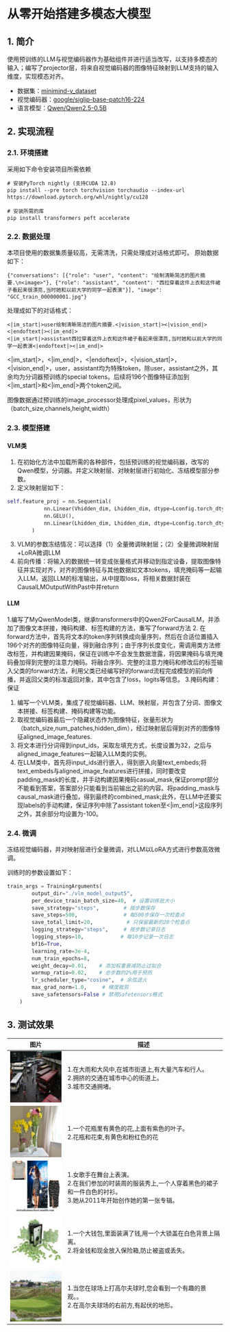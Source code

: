 # 从零开始搭建多模态大模型
## 1. 简介
使用预训练的LLM与视觉编码器作为基础组件并进行适当改写，以支持多模态的输入；编写了projector层，将来自视觉编码器的图像特征映射到LLM支持的输入维度，实现模态对齐。
- 数据集：[minimind-v_dataset](https://www.modelscope.cn/datasets/gongjy/minimind-v_dataset/files"点击跳转")
- 视觉编码器：[google/siglip-base-patch16-224](https://hf-mirror.com/google/siglip-base-patch16-224"点击跳转")
- 语言模型：[Qwen/Qwen2.5-0.5B](https://hf-mirror.com/Qwen/Qwen2.5-0.5B"点击跳转")
## 2. 实现流程
### 2.1. 环境搭建
采用如下命令安装项目所需依赖
```
# 安装PyTorch nightly (支持CUDA 12.8)
pip install --pre torch torchvision torchaudio --index-url https://download.pytorch.org/whl/nightly/cu128

# 安装所需的库
pip install transformers peft accelerate
```
### 2.2. 数据处理
本项目使用的数据集质量较高，无需清洗，只需处理成对话格式即可。
原始数据如下：
```
{"conversations": [{"role": "user", "content": "绘制清晰简洁的图片摘要.\n<image>"}, {"role": "assistant", "content": "西拉穿着这件上衣和这件裙子看起来很漂亮,当时她和以前大学的同学一起表演"}], "image": "GCC_train_000000001.jpg"}
```
处理成如下的对话格式：
```
<|im_start|>user绘制清晰简洁的图片摘要.<|vision_start|><|vision_end|><|endoftext|><|im_end|>
<|im_start|>assistant西拉穿着这件上衣和这件裙子看起来很漂亮,当时她和以前大学的同学一起表演<|endoftext|><|im_end|>
```
<|im_start|>，<|im_end|>，<|endoftext|>，<|vision_start|>，<|vision_end|>，user，assistant均为特殊token，除user，assistant之外，其余均为分词器预训练的special tokens。后续将196个图像特征添加到<|im_start|>和<|im_end|>两个token之间。

图像数据通过预训练的image_processor处理成pixel_values，形状为（batch_size,channels,height,width）
### 2.3. 模型搭建
#### VLM类
1. 在初始化方法中加载所需的各种部件，包括预训练的视觉编码器，改写的Qwen模型，分词器。并定义映射层、对映射层进行初始化、冻结模型部分参数。
2. 定义映射层如下：
```python
self.feature_proj = nn.Sequential(
            nn.Linear(Vhidden_dim, Lhidden_dim, dtype=Lconfig.torch_dtype),
            nn.GELU(),
            nn.Linear(Lhidden_dim, Lhidden_dim, dtype=Lconfig.torch_dtype)
        )
```
3. VLM的参数冻结情况：可以选择（1）全量微调映射层；（2）全量微调映射层+LoRA微调LLM
4. 前向传播：将输入的数据统一转变成张量格式并移动到指定设备，提取图像特征并实现对齐，对齐的图像特征与其他数据如文本tokens，填充掩码等一起输入LLM，返回LLM的标准输出，从中提取loss，将相关数据封装在CausalLMOutputWithPast中并return
#### LLM
1.编写了MyQwenModel类，继承transformers中的Qwen2ForCausalLM，并添加了图像文本拼接，掩码构建、标签构建的方法，重写了forward方法
2. 在forward方法中，首先将文本的token序列转换成向量序列，然后在合适位置插入196个对齐的图像特征向量，得到融合序列；由于序列长度变化，需调用类方法修改标签，并构建因果掩码，保证在训练中不会发生数据泄露，将因果掩码与填充掩码叠加得到完整的注意力掩码。将融合序列、完整的注意力掩码和修改后的标签输入父类的forward方法，利用父类已经编写好的forward流程完成模型的前向传播，并返回父类的标准返回对象，其中包含了loss，logits等信息。
3.掩码构建：保证
1. 编写一个VLM类，集成了视觉编码器、LLM、映射层，并包含了分词、图像文本拼接、标签构建、掩码构建等功能。
2. 取视觉编码器最后一个隐藏状态作为图像特征，张量形状为（batch_size,num_patches,hidden_dim），经过映射层后得到对齐的图像特征aligned_image_features.
3. 将文本进行分词得到input_ids，采取左填充方式，长度设置为32，之后与aligned_image_features一起输入LLM类的实例。
4. 在LLM类中，首先将input_ids进行嵌入，得到嵌入向量text_embeds;将text_embeds与aligned_image_features进行拼接，同时要改变padding_mask的长度，并手动构建因果掩码casual_mask,保证prompt部分不能看到答案，答案部分只能看到当前输出之前的内容。将padding_mask与causal_mask进行叠加，得到最终的combined_mask;此外，在LLM中还要实现labels的手动构建，保证序列中除了assistant token至<|im_end|>这段序列之外，其余部分均设置为-100。
### 2.4. 微调
冻结视觉编码器，并对映射层进行全量微调，对LLM以LoRA方式进行参数高效微调。

训练时的参数设置如下：
```python
train_args = TrainingArguments(
        output_dir="./vlm_model_output5",
        per_device_train_batch_size=40,  # 设置训练批大小
        save_strategy="steps",        # 按步数保存
        save_steps=500,               # 每500步保存一次检查点
        save_total_limit=20,           # 只保留最新的20个检查点
        logging_strategy="steps",     # 按步数记录日志
        logging_steps=10,            # 每10步记录一次日志
        bf16=True, 
        learning_rate=3e-4,  
        num_train_epochs=8,
        weight_decay=0.01,    # 添加权重衰减防止过拟合
        warmup_ratio=0.02,    # 总步数的2%用于预热
        lr_scheduler_type="cosine",  # 余弦退火
        max_grad_norm=1.0,     # 梯度裁剪
        save_safetensors=False # 禁用Safetensors格式
    )
```
## 3. 测试效果

<table>
  <thead>
    <tr>
      <th>图片</th>
      <th>描述</th>
    </tr>
  </thead>
  <tbody>
    <tr>
      <td>
        <img src="./eval_images/GCC_train_000000000.jpg">
      </td>
      <td>1.在大雨和大风中,在城市街道上,有大量汽车和行人。<br> 2.拥挤的交通在城市中心的街道上。<br>3.城市交通拥堵。</td>
    </tr>
    <tr>
      <td>
        <img src="./eval_images/train-00000-of-00001_image_43_0.jpg">
      </td>
      <td>1.一个花瓶里有黄色的花,上面有紫色的叶子。<br> 2.花瓶和花束,有黄色和粉红色的花</td>
    </tr>
    <tr>
      <td>
        <img src="./eval_images/GCC_train_000000001.jpg">
      </td>
      <td>1.女歌手在舞台上表演。<br> 2.在我们参加的时装周的服装秀上,一个人穿着黑色的裙子和一件白色的衬衫。<br> 3.她从2011年开始创作她的第一张专辑。</td>
    </tr>
    <tr>
      <td>
        <img src="./eval_images/GCC_train_000000023.jpg">
      </td>
      <td>1.一个大钱包,里面装满了钱,用一个大锁盖在白色背景上隔离。<br> 2.将金钱和现金放入保险箱,防止被盗或丢失。</td>
    </tr>     
    <tr> 
      <td>
        <img src="./eval_images/GCC_train_000000025.jpg">
      </td>
      <td>1.当您在球场上打高尔夫球时,您会看到一个有趣的景观。。<br> 2.在高尔夫球场的右前方,有起伏的地形。</td>
    </tr>  
  </tbody>
</table>

